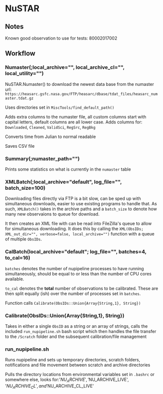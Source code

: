 # NuSTAR

## Notes

Known good observation to use for tests: 80002017002

## Workflow

### Numaster(;local_archive="", local_archive_cl="", local_utility="")

NuSTAR.Numaster() to download the newest data base from the numaster url:
`https://heasarc.gsfc.nasa.gov/FTP/heasarc/dbase/tdat_files/heasarc_numaster.tdat.gz`

Uses directories set in `MiscTools/find_default_path()`

Adds extra columns to the numaster file, all custom columns start with capital
letters, default columns are all lower case. Adds columns for: `Downloaded`,
`Cleaned`, `ValidSci`, `RegSrc`, `RegBkg`

Converts time from Julian to normal readable

Saves CSV file

### Summary(;numaster_path="")

Prints some statistics on what is currently in the `numaster` table

### XMLBatch(;local_archive="default", log_file="", batch_size=100)

Downloading files directly via FTP is a bit slow, can be sped up with simultaneous
downloads, easier to use existing programs to handle that. As such, `XMLBatch()`
takes in the archive paths and a `batch_size` to denote how many new observaions
to queue for download.

It then creates an XML file with can be read into FileZilla's queue to allow for
simultaneous downloading. It does this by calling the `XML(ObsIDs; XML_out_dir="", verbose=false, local_archive="")` function with a queue of multiple `ObsIDs`.

### CalBatch(local_archive="default"; log_file="", batches=4, to_cal=16)

`batches` denotes the number of nupipeline processes to have running simultaneously,
should be equal to or less than the number of CPU cores available.

`to_cal` denotes the **total** number of observations to be calibrated. These are
then split equally (ish) over the number of processes set in `batches`.

Function calls `Calibrate(ObsIDs::Union{Array{String,1}, String})`

### Calibrate(ObsIDs::Union{Array{String,1}, String})

Takes in either a single `ObsID` as a string or an array of strings, calls
the included `run_nupipeline.sh` bash script which then handles the file
transfer to the `/Scratch` folder and the subsequent calibration/file management

### run_nupipeline.sh

Runs nupipeline and sets up temporary directories, scratch folders, notifications
and file movement between scratch and archive directories

Pulls the directory locations from environmental variables set in `.bashrc` or
somewhere else, looks for:'$NU_ARCHIVE', '$NU_ARCHIVE_LIVE', '$NU_ARCHIVE_CL',
and '$NU_ARCHIVE_CL_LIVE'
